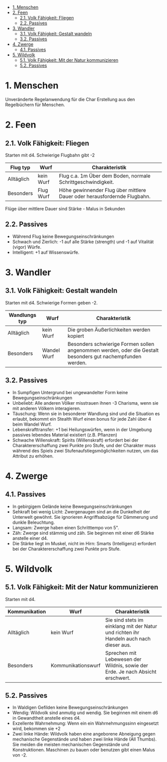 - [1. Menschen](#1-menschen)
- [2. Feen](#2-feen)
  - [2.1. Volk Fähigkeit: Fliegen](#21-volk-fähigkeit-fliegen)
  - [2.2. Passives](#22-passives)
- [3. Wandler](#3-wandler)
  - [3.1. Volk Fähigkeit: Gestalt wandeln](#31-volk-fähigkeit-gestalt-wandeln)
  - [3.2. Passives](#32-passives)
- [4. Zwerge](#4-zwerge)
  - [4.1. Passives](#41-passives)
- [5. Wildvolk](#5-wildvolk)
  - [5.1. Volk Fähigkeit: Mit der Natur kommunizieren](#51-volk-fähigkeit-mit-der-natur-kommunizieren)
  - [5.2. Passives](#52-passives)


# 1. Menschen

Unveränderte Regelanwendung für die Char Erstellung aus den Regelbüchern für Menschen.

# 2. Feen

## 2.1. Volk Fähigkeit: Fliegen

Starten mit d4. Schwierige Flugbahn gibt -2

| Flug typ   | Wurf      | Charakteristik                                                           |
|------------|-----------|--------------------------------------------------------------------------|
| Alltäglich | kein Wurf | Flug c.a. 1m Über dem Boden, normale Schrittgeschwindigkeit.             |
| Besonders  | Flug Wurf | Höhe gewinnender Flug über mittlere Dauer oder herausfordernde Flugbahn. |

Flüge über mittlere Dauer sind Stärke - Malus in Sekunden

## 2.2. Passives
* Während Flug keine Bewegungseinschränkungen
* Schwach und Zierlich: -1 auf alle Stärke (strength) und -1 auf Vitalität (vigor) Würfe.
* Intelligent: +1 auf Wissenswürfe.

# 3. Wandler

## 3.1. Volk Fähigkeit: Gestalt wandeln

Starten mit d4. Schwierige Formen geben -2.

| Wandlungs typ | Wurf        | Charakteristik                                                                                             |
|---------------|-------------|------------------------------------------------------------------------------------------------------------|
| Alltäglich    | kein Wurf   | Die groben Äußerlichkeiten werden kopiert                                                                  |
| Besonders     | Wandel Wurf | Besonders schwierige Formen sollen angenommen werden, oder die Gestalt besonders gut nachempfunden werden. |

## 3.2. Passives

* In Sumpfigen Untergrund bei ungewandelter Form keine Bewegungseinschränkungen
* Unbeliebt: Alle anderen Völker misstrauen ihnen -3 Charisma, wenn sie mit anderen Völkern interagieren.
* Täuschung: Wenn sie in besonderer Wandlung sind und die Situation es erlaubt, bekommt ein Stealth Wurf einen bonus für jede Zahl über 4 beim Wandel Wurf.
* Lebenskrafttransfer: +1 bei Heilungswürfen, wenn in der Umgebung passives lebendes Material existiert (z.B. Pflanzen)
* Schwache Willenskraft: Spirits (Willenskraft) erfordert bei der Charaktererschaffung zwei Punkte pro Stufe, und der Charakter muss während des Spiels zwei Stufenaufstiegsmöglichkeiten nutzen, um das Attribut zu erhöhen. 

# 4. Zwerge

## 4.1. Passives

* In gebirgigem Gelände keine Bewegungseinschränkungen
* Sehkraft bei wenig Licht: Zwergenaugen sind an die Dunkelheit der Unterwelt gewöhnt. Sie ignorieren Angriffsabzüge für Dämmerung und dunkle Beleuchtung.
* Langsam: Zwerge haben einen Schritttempo von 5".
* Zäh: Zwerge sind stämmig und zäh. Sie beginnen mit einer d6 Stärke anstelle einer d4.
* Die Stärke liegt im Muskel, nicht im Hirn: Smarts (Intelligenz) erfordert bei der Charaktererschaffung zwei Punkte pro Stufe.

# 5. Wildvolk

## 5.1. Volk Fähigkeit: Mit der Natur kommunizieren

Starten mit d4.

| Kommunikation | Wurf               | Charakteristik                                                                         |
|---------------|--------------------|----------------------------------------------------------------------------------------|
| Alltäglich    | kein Wurf          | Sie sind stets im einklang mit der Natur und richten ihr Handeln auch nach dieser aus. |
| Besonders     | Kommunikationswurf | Sprechen mit Lebewesen der Wildnis, sowie der Erde. Je nach Absicht erschwert.         |

## 5.2. Passives

* In Waldigen Gefilden keine Bewegungseinschränkungen
* Wendig: Wildvolk sind anmutig und wendig. Sie beginnen mit einem d6 in Gewandtheit anstelle eines d4.
* Exzellente Wahrnehmung: Wenn ein ein Wahrnehmungssinn eingesetzt wird, bekommen sie +2
* Zwei linke Hände: Wildvolk haben eine angeborene Abneigung gegen mechanische Gegenstände und haben zwei linke Hände (All Thumbs). Sie meiden die meisten mechanischen Gegenstände und Konstruktionen. Maschinen zu bauen oder benutzen gibt einen Malus von -2.

